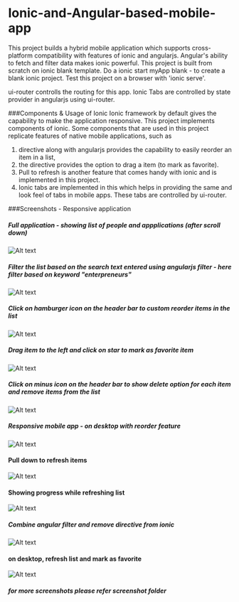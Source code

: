 # Ionic-and-Angular-based-mobile-app
This project builds a hybrid mobile application which supports cross-platform compatibility with features of ionic and angularjs. Angular's ability to fetch and filter data makes ionic powerful. This project is built from scratch on ionic blank template. Do a ionic start myApp blank - to create a blank ionic project. Test this project on a browser with 'ionic serve'. 

ui-router controlls the routing for this app. Ionic Tabs are controlled by state provider in angularjs using ui-router. 

###Components & Usage of Ionic
Ionic framework by default gives the capability to make the application responsive. This project implements components of ionic. Some components that are used in this project replicate features of native mobile applications, such as
1. <ion-reorder-button> directive along with angularjs provides the capability to easily reorder an item in a list,
2. the directive <ion-option-button> provides the option to drag a item (to mark as favorite).
3. Pull to refresh is another feature that comes handy with ionic and is implemented in this project.
4. Ionic tabs are implemented in this which helps in providing the same and look feel of tabs in mobile apps. These tabs are controlled by ui-router.

###Screenshots - Responsive application
##### Full application - showing list of people and appplications (after scroll down)

![Alt text](https://github.com/nagarakesh4/Ionic-and-Angular-based-mobile-app/blob/master/screenshots/full%20app%20-%20list.png "Overview")

##### Filter the list based on the search text entered using angularjs filter - here filter based on keyword "enterpreneurs"

![Alt text](https://github.com/nagarakesh4/Ionic-and-Angular-based-mobile-app/blob/master/screenshots/enterpreneurs.png "Filter by Enterpreneurs")

##### Click on hamburger icon on the header bar to custom reorder items in the list

![Alt text](https://github.com/nagarakesh4/Ionic-and-Angular-based-mobile-app/blob/master/screenshots/custom%20reorder%20item.png "Reorder items")

##### Drag item to the left and click on star to mark as favorite item 

![Alt text](https://github.com/nagarakesh4/Ionic-and-Angular-based-mobile-app/blob/master/screenshots/drag%20to%20mark%20favorite.png "drag to mark as favorite")

##### Click on minus icon on the header bar to show delete option for each item and remove items from the list

![Alt text](https://github.com/nagarakesh4/Ionic-and-Angular-based-mobile-app/blob/master/screenshots/remove%20item.png "remove item in list")

##### Responsive mobile app - on desktop with reorder feature

![Alt text](https://github.com/nagarakesh4/Ionic-and-Angular-based-mobile-app/blob/master/screenshots/responsive%20-desktop%20-%20reorder.png "on desktop")

#### Pull down to refresh items

![Alt text](https://github.com/nagarakesh4/Ionic-and-Angular-based-mobile-app/blob/master/screenshots/pull%20down%20to%20refresh%20list.png "pull down to refresh")

#### Showing progress while refreshing list

![Alt text](https://github.com/nagarakesh4/Ionic-and-Angular-based-mobile-app/blob/master/screenshots/refreshing%20list%20in%20progress.png "showing progress icon")

##### Combine angular filter and remove directive from ionic

![Alt text](https://github.com/nagarakesh4/Ionic-and-Angular-based-mobile-app/blob/master/screenshots/filter%20and%20remove%20item%20easily.png "filter and remove")

#### on desktop, refresh list and mark as favorite
![Alt text](https://github.com/nagarakesh4/Ionic-and-Angular-based-mobile-app/blob/master/screenshots/pull%20to%20refresh%20data%20-%20desktop.png "desktop - refresh list")

##### for more screenshots please refer screenshot folder
